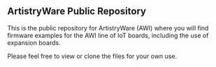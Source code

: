 ## ArtistryWare Public Repository

This is the public repository for ArtistryWare (AWI) where you will find firmware examples for the AWI line of IoT boards, including the use of expansion boards.

Please feel free to view or clone the files for your own use.

